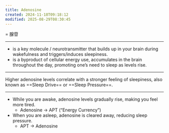 ```yaml
---
title: Adenosine
created: 2024-11-18T09:18:12
modified: 2025-08-29T08:30:45
---
```


= 腺苷

---

* is a key molecule / neurotransmitter that builds up in your brain during wakefulness and triggers/induces sleepiness.
* is a byproduct of cellular energy use, accumulates in the brain throughout the day, promoting one’s need to sleep as levels rise.

---

Higher adenosine levels correlate with a stronger feeling of sleepiness, also known as ==Sleep Drive== or ==Sleep Pressure==.

---

* While you are awake, adenosine levels gradually rise, making you feel more tired.
	* Adenosine → APT (“Energy Currency”)
* When you are asleep, adenosine is cleared away, reducing sleep pressure.
	* APT → Adenosine
